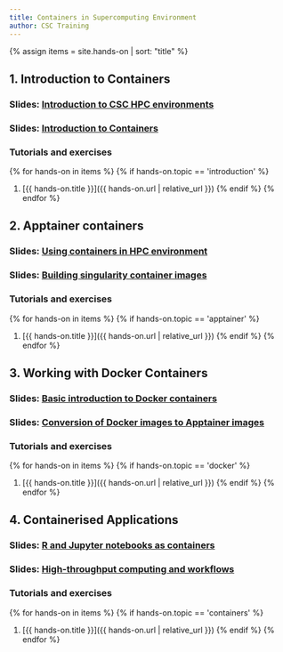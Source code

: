 ```yaml
---
title: Containers in Supercomputing Environment
author: CSC Training
---
```


{% assign items = site.hands-on |  sort: "title" %}

## 1. Introduction to Containers
### Slides: [Introduction to CSC HPC environments](https://a3s.fi/biocontainers2023/CSC_HPC_Systems.html)
### Slides: [Introduction to Containers](https://a3s.fi/biocontainers2023/Introduction_to_containers.html)

###  Tutorials and exercises
{% for hands-on in items %}
{% if hands-on.topic == 'introduction' %}
1. [{{ hands-on.title }}]({{ hands-on.url | relative_url }})
{% endif %}
{% endfor %}

## 2. Apptainer containers
### Slides: [Using containers in HPC environment](https://a3s.fi/biocontainers2023/Basic_usage_of_Apptainer.html)
### Slides: [Building singularity container images](https://a3s.fi/biocontainers2023/Buiding_container_images.html)

###  Tutorials and exercises
{% for hands-on in items %}
{% if hands-on.topic == 'apptainer' %}
1. [{{ hands-on.title }}]({{ hands-on.url | relative_url }})
{% endif %}
{% endfor %}



## 3. Working with Docker Containers 
### Slides: [Basic introduction to Docker containers](https://a3s.fi/biocontainers2023/intro_docker.html)
### Slides: [Conversion of Docker images to Apptainer images](https://a3s.fi/biocontainers2023/docker2singularity.html)

###  Tutorials and exercises
{% for hands-on in items %}
{% if hands-on.topic == 'docker' %}
1. [{{ hands-on.title }}]({{ hands-on.url | relative_url }})
{% endif %}
{% endfor %}

## 4. Containerised Applications
### Slides: [R and Jupyter notebooks as containers](https://a3s.fi/CSC_training/Notebooks.html)
### Slides: [High-throughput computing and workflows](https://a3s.fi/CSC_training/workflows_throughput.html)
###  Tutorials and exercises
{% for hands-on in items %}
{% if hands-on.topic == 'containers' %}
1. [{{ hands-on.title }}]({{ hands-on.url | relative_url }})
{% endif %}
{% endfor %}
